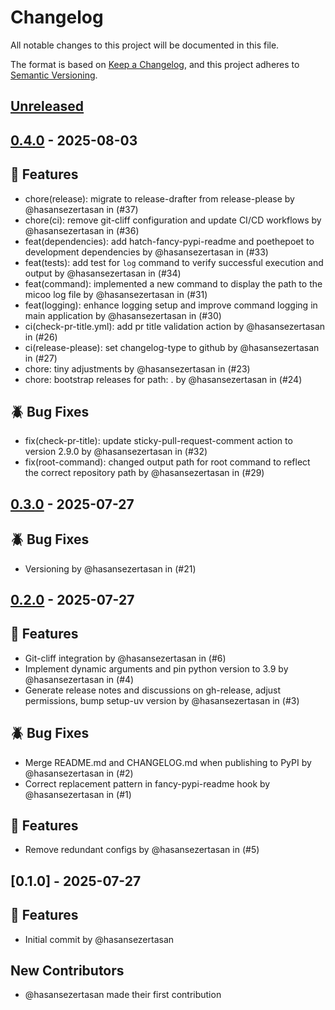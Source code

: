 # Changelog

All notable changes to this project will be documented in this file.

The format is based on [Keep a Changelog](https://keepachangelog.com/en/1.0.0/),
and this project adheres to [Semantic Versioning](https://semver.org/spec/v2.0.0.html).

<!-- changelog-start -->

## [Unreleased]

## [0.4.0] - 2025-08-03

## :rocket: Features

- chore(release): migrate to release-drafter from release-please by @hasansezertasan in (#37)
- chore(ci): remove git-cliff configuration and update CI/CD workflows by @hasansezertasan in (#36)
- feat(dependencies): add hatch-fancy-pypi-readme and poethepoet to development dependencies by @hasansezertasan in (#33)
- feat(tests): add test for `log` command to verify successful execution and output by @hasansezertasan in (#34)
- feat(command): implemented a new command to display the path to the micoo log file by @hasansezertasan in (#31)
- feat(logging): enhance logging setup and improve command logging in main application by @hasansezertasan in (#30)
- ci(check-pr-title.yml): add pr title validation action by @hasansezertasan in (#26)
- ci(release-please): set changelog-type to github by @hasansezertasan in (#27)
- chore: tiny adjustments by @hasansezertasan in (#23)
- chore: bootstrap releases for path: . by @hasansezertasan in (#24)

## :beetle: Bug Fixes

- fix(check-pr-title): update sticky-pull-request-comment action to version 2.9.0 by @hasansezertasan in (#32)
- fix(root-command): changed output path for root command to reflect the correct repository path by @hasansezertasan in (#29)

## [0.3.0] - 2025-07-27

## :beetle: Bug Fixes

- Versioning by @hasansezertasan in (#21)

## [0.2.0] - 2025-07-27

## :rocket: Features

- Git-cliff integration by @hasansezertasan in (#6)
- Implement dynamic arguments and pin python version to 3.9 by @hasansezertasan in (#4)
- Generate release notes and discussions on gh-release, adjust permissions, bump setup-uv version by @hasansezertasan in (#3)

## :beetle: Bug Fixes

- Merge README.md and CHANGELOG.md when publishing to PyPI by @hasansezertasan in (#2)
- Correct replacement pattern in fancy-pypi-readme hook by @hasansezertasan in (#1)

## :rocket: Features

- Remove redundant configs by @hasansezertasan in (#5)

## [0.1.0] - 2025-07-27

## :rocket: Features

- Initial commit by @hasansezertasan

## New Contributors

- @hasansezertasan made their first contribution

<!-- refs -->
[unreleased]: https://github.com/hasansezertasan/micoo/compare/0.4.0..HEAD
[0.4.0]: https://github.com/hasansezertasan/micoo/compare/0.3.0..0.4.0
[0.3.0]: https://github.com/hasansezertasan/micoo/compare/0.2.0..0.3.0
[0.2.0]: https://github.com/hasansezertasan/micoo/compare/0.1.0..0.2.0

<!-- changelog-end -->
